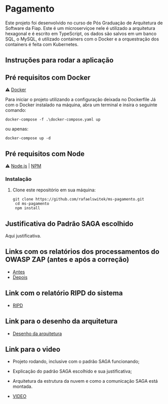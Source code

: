
# Pagamento

Este projeto foi desenvolvido no curso de Pós Graduação de Arquitetura de Software da Fiap. Este é um microserviçoe nele é utilizado a arquitetura hexagonal e é escrito em TypeScript, os dados são salvos em um banco SQL, o MySQL, é utilizado containers com o Docker e a orquestração dos containers é feita com Kubernetes.

## Instruções para rodar a aplicação

## Pré requisitos com Docker

:warning: [Docker](https://www.docker.com/)

Para iniciar o projeto utilizando a configuração deixada no Dockerfile
Já com o Docker instalado na máquina, abra um terminal e insira o seguinte comando:

```shell
docker-compose -f .\docker-compose.yaml up
```

ou apenas:

```shell
docker-compose up -d
```

## Pré requisitos com Node

:warning: [Node.js](https://nodejs.org/en/download) | [NPM](https://www.npmjs.com/)

### Instalação

1. Clone este repositório em sua máquina:

   ```shell
   git clone https://github.com/rafaelswitek/ms-pagamento.git
    cd ms-pagamento
    npm install
   ```

## Justificativa do Padrão SAGA escolhido

Aqui justificativa.

## Links com os relatórios dos processamentos do OWASP ZAP (antes e após a correção)

 - [Antes](https://drive.google.com/file/d/1IlyXzk6v3-LyMF0739PYIV8EUwbysm-H/view?usp=drive_link)
 - [Depois](https://drive.google.com/file/d/1NxbwyWja7CuOeX6dwDLJ1YdY14LlIZ3X/view?usp=drive_link)

## Link com o relatório RIPD do sistema

 - [RIPD](https://drive.google.com/file/d/1QwHcXojaKHjKTMpnIp0xWjB1zfmLlcNg/view?usp=drive_link)

 ## Link para o desenho da arquitetura

  - [Desenho da arquitetura](https://drive.google.com/drive/folders/1yGdvC0Sts3Vi8ygJf4vMCwODX5S0RhRF?usp=sharing)

 ## Link para o video
 
- Projeto rodando, inclusive com o padrão SAGA funcionando;
- Explicação do padrão SAGA escolhido e sua justificativa;
- Arquitetura da estrutura da nuvem e como a comunicação SAGA está montada.

- [VIDEO](https://drive.google.com/drive/folders/1yGdvC0Sts3Vi8ygJf4vMCwODX5S0RhRF?usp=sharing)